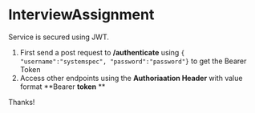 # InterviewAssignment

Service is secured using JWT.
1. First send a post request to **/authenticate** using 
`{ "username":"systemspec", "password":"password"}` 
to get the Bearer Token
2. Access other endpoints using the **Authoriaation Header** with value format **Bearer __token__ **

Thanks!
